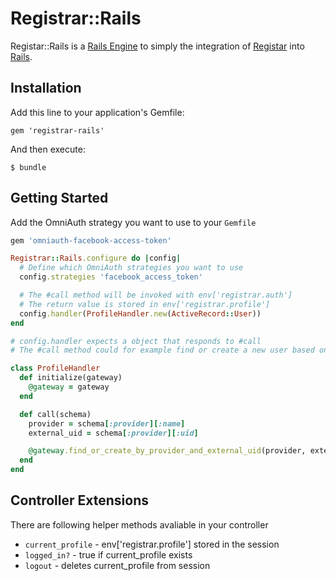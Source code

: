 # Registrar::Rails

Registar::Rails is a [Rails Engine](http://guides.rubyonrails.org/engines.html) to simply the integration of [Registar](https://github.com/JanOwiesniak/registrar) into [Rails](https://github.com/rails/rails).

## Installation

Add this line to your application's Gemfile:

    gem 'registrar-rails'

And then execute:

    $ bundle

## Getting Started


Add the OmniAuth strategy you want to use to your `Gemfile`

```ruby
gem 'omniauth-facebook-access-token'
```

```ruby
Registrar::Rails.configure do |config|
  # Define which OmniAuth strategies you want to use
  config.strategies 'facebook_access_token'

  # The #call method will be invoked with env['registrar.auth']
  # The return value is stored in env['registrar.profile']
  config.handler(ProfileHandler.new(ActiveRecord::User))
end

# config.handler expects a object that responds to #call
# The #call method could for example find or create a new user based on the authentication result

class ProfileHandler
  def initialize(gateway)
    @gateway = gateway
  end

  def call(schema)
    provider = schema[:provider][:name]
    external_uid = schema[:provider][:uid]

    @gateway.find_or_create_by_provider_and_external_uid(provider, external_uid)
  end
end
```

## Controller Extensions

There are following helper methods avaliable in your controller

* `current_profile` - env['registrar.profile'] stored in the session
* `logged_in?` - true if current_profile exists
* `logout` - deletes current_profile from session
